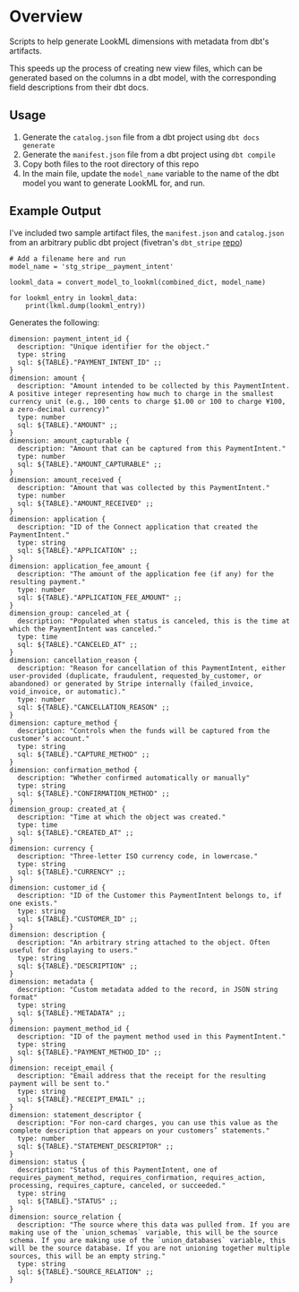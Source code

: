# Overview
Scripts to help generate LookML dimensions with metadata from dbt's artifacts.

This speeds up the process of creating new view files, which can be generated based on the columns in a dbt model, with
the corresponding field descriptions from their dbt docs.

## Usage

1. Generate the `catalog.json` file from a dbt project using `dbt docs generate`
2. Generate the `manifest.json` file from a dbt project using `dbt compile`
3. Copy both files to the root directory of this repo
4. In the main file, update the `model_name` variable to the name of the dbt model you want to generate LookML for, and run.

## Example Output
I've included two sample artifact files, the `manifest.json` and `catalog.json` from an arbitrary public dbt project 
(fivetran's `dbt_stripe` [repo](https://github.com/fivetran/dbt_stripe/tree/main/docs))

```
# Add a filename here and run
model_name = 'stg_stripe__payment_intent'

lookml_data = convert_model_to_lookml(combined_dict, model_name)

for lookml_entry in lookml_data:
    print(lkml.dump(lookml_entry))
```

Generates the following:

```
dimension: payment_intent_id {
  description: "Unique identifier for the object."
  type: string
  sql: ${TABLE}."PAYMENT_INTENT_ID" ;;
}
dimension: amount {
  description: "Amount intended to be collected by this PaymentIntent. A positive integer representing how much to charge in the smallest currency unit (e.g., 100 cents to charge $1.00 or 100 to charge ¥100, a zero-decimal currency)"
  type: number
  sql: ${TABLE}."AMOUNT" ;;
}
dimension: amount_capturable {
  description: "Amount that can be captured from this PaymentIntent."
  type: number
  sql: ${TABLE}."AMOUNT_CAPTURABLE" ;;
}
dimension: amount_received {
  description: "Amount that was collected by this PaymentIntent."
  type: number
  sql: ${TABLE}."AMOUNT_RECEIVED" ;;
}
dimension: application {
  description: "ID of the Connect application that created the PaymentIntent."
  type: string
  sql: ${TABLE}."APPLICATION" ;;
}
dimension: application_fee_amount {
  description: "The amount of the application fee (if any) for the resulting payment."
  type: number
  sql: ${TABLE}."APPLICATION_FEE_AMOUNT" ;;
}
dimension_group: canceled_at {
  description: "Populated when status is canceled, this is the time at which the PaymentIntent was canceled."
  type: time
  sql: ${TABLE}."CANCELED_AT" ;;
}
dimension: cancellation_reason {
  description: "Reason for cancellation of this PaymentIntent, either user-provided (duplicate, fraudulent, requested_by_customer, or abandoned) or generated by Stripe internally (failed_invoice, void_invoice, or automatic)."
  type: number
  sql: ${TABLE}."CANCELLATION_REASON" ;;
}
dimension: capture_method {
  description: "Controls when the funds will be captured from the customer’s account."
  type: string
  sql: ${TABLE}."CAPTURE_METHOD" ;;
}
dimension: confirmation_method {
  description: "Whether confirmed automatically or manually"
  type: string
  sql: ${TABLE}."CONFIRMATION_METHOD" ;;
}
dimension_group: created_at {
  description: "Time at which the object was created."
  type: time
  sql: ${TABLE}."CREATED_AT" ;;
}
dimension: currency {
  description: "Three-letter ISO currency code, in lowercase."
  type: string
  sql: ${TABLE}."CURRENCY" ;;
}
dimension: customer_id {
  description: "ID of the Customer this PaymentIntent belongs to, if one exists."
  type: string
  sql: ${TABLE}."CUSTOMER_ID" ;;
}
dimension: description {
  description: "An arbitrary string attached to the object. Often useful for displaying to users."
  type: string
  sql: ${TABLE}."DESCRIPTION" ;;
}
dimension: metadata {
  description: "Custom metadata added to the record, in JSON string format"
  type: string
  sql: ${TABLE}."METADATA" ;;
}
dimension: payment_method_id {
  description: "ID of the payment method used in this PaymentIntent."
  type: string
  sql: ${TABLE}."PAYMENT_METHOD_ID" ;;
}
dimension: receipt_email {
  description: "Email address that the receipt for the resulting payment will be sent to."
  type: string
  sql: ${TABLE}."RECEIPT_EMAIL" ;;
}
dimension: statement_descriptor {
  description: "For non-card charges, you can use this value as the complete description that appears on your customers’ statements."
  type: number
  sql: ${TABLE}."STATEMENT_DESCRIPTOR" ;;
}
dimension: status {
  description: "Status of this PaymentIntent, one of requires_payment_method, requires_confirmation, requires_action, processing, requires_capture, canceled, or succeeded."
  type: string
  sql: ${TABLE}."STATUS" ;;
}
dimension: source_relation {
  description: "The source where this data was pulled from. If you are making use of the `union_schemas` variable, this will be the source schema. If you are making use of the `union_databases` variable, this will be the source database. If you are not unioning together multiple sources, this will be an empty string."
  type: string
  sql: ${TABLE}."SOURCE_RELATION" ;;
}
```

